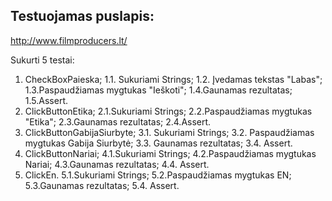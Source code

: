 ## Testuojamas puslapis:
http://www.filmproducers.lt/

Sukurti 5 testai:

1. CheckBoxPaieska;
    1.1. Sukuriami Strings;
    1.2. Įvedamas tekstas "Labas";
   1.3.Paspaudžiamas mygtukas "Ieškoti";
   1.4.Gaunamas rezultatas;
   1.5.Assert.
2. ClickButtonEtika;
    2.1.Sukuriami Strings;
    2.2.Paspaudžiamas mygtukas "Etika";
    2.3.Gaunamas rezultatas;
    2.4.Assert.
3. ClickButtonGabijaSiurbyte;
    3.1. Sukuriami Strings;
    3.2. Paspaudžiamas mygtukas Gabija Siurbytė;
    3.3. Gaunamas rezultatas;
    3.4. Assert.
4. ClickButtonNariai;
    4.1.Sukuriami Strings;
    4.2.Paspaudžiamas mygtukas Nariai;
    4.3.Gaunamas rezultatas;
    4.4. Assert.
5. ClickEn.
    5.1.Sukuriami Strings;
    5.2.Paspaudžiamas mygtukas EN;
    5.3.Gaunamas rezultatas;
    5.4. Assert.